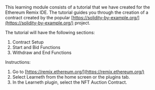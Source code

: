This learning module consists of a tutorial that we have created for the Ethereum Remix IDE. The tutorial guides you through the creation of a contract created by the popular [https://solidity-by-example.org/](https://solidity-by-example.org/) project.

The tutorial will have the following sections:
1. Contract Setup
2. Start and Bid Functions
3. Withdraw and End Functions

Instructions:
1. Go to [https://remix.ethereum.org/](https://remix.ethereum.org/)
2. Select Learneth from the home screen or the plugins tab.
3. In the Learneth plugin, select the NFT Auction Contract.